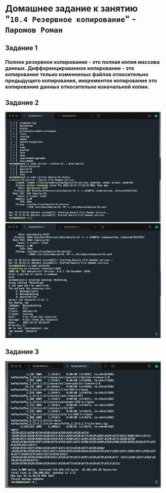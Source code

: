 # Домашнее задание к занятию "`10.4 Резервное копирование`" - `Паромов Роман`
## Задание 1
### Полное резервное копирование - это полная копия массива данных. Дифференцированное копирование - это копирование только изменненых файлов относительно предыдущего копирования, инкрементое копирование это копирование данных относительно изначальной копии.
## Задание 2
![](https://github.com/Romera14/homework_bacula/blob/main/Снимок%20экрана%202022-12-15%20в%2017.45.51.png)
![](https://github.com/Romera14/homework_bacula/blob/main/Снимок%20экрана%202022-12-15%20в%2019.29.47.png)
## Задание 3
![](https://github.com/Romera14/homework_bacula/blob/main/Снимок%20экрана%202022-12-19%20в%2021.37.36.png)
